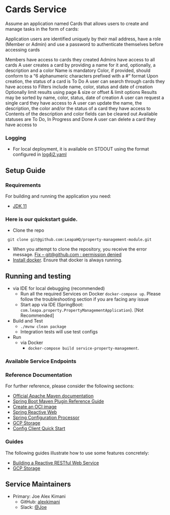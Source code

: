 # Cards Service
Assume an application named Cards that allows users to create and manage tasks in the form of cards:

Application users are identified uniquely by their mail address, have a role (Member or Admin) and use a password to authenticate
themselves before accessing cards

Members have access to cards they created
Admins have access to all cards
A user creates a card by providing a name for it and, optionally, a description and a color
Name is mandatory
Color, if provided, should conform to a “6 alphanumeric characters prefixed with a #“ format
Upon creation, the status of a card is To Do
A user can search through cards they have access to
Filters include name, color, status and date of creation
Optionally limit results using page & size or offset & limit options
Results may be sorted by name, color, status, date of creation
A user can request a single card they have access to
A user can update the name, the description, the color and/or the status of a card they have access to
Contents of the description and color fields can be cleared out
Available statuses are To Do, In Progress and Done
A user can delete a card they have access to
### Logging
- For local deployment, it is available on STDOUT using the format configured in [log4j2.yaml](src/main/resources/log4j2.yaml)

## Setup Guide
### Requirements

For building and running the application you need:

- [JDK 11](https://www.oracle.com/in/java/technologies/javase/jdk11-archive-downloads.html)

### **Here is our quickstart guide.**
* Clone the repo
```shell
 git clone git@github.com:LeapaHQ/property-management-module.git
```
* When you attempt to clone the repository, you receive the error message. [Fix – git@github.com : permission denied](https://dev.classmethod.jp/articles/fix-gitgithub-com-permission-denied-publickey-fatal-could-not-read-from-remote-repository/)
* [Install docker](https://docs.docker.com/get-docker/). Ensure that docker is always running.

## Running and testing
* via IDE for local debugging (recommended)
    * Run all the required Services on Docker `docker-compose up`.
      Please follow the troubleshooting section if you are facing any issue
    * Start app via IDE (SpringBoot: `com.leapa.property.PropertyManagementApplication`). [Not Recommended]
* Build and Test
    * `./mvnw clean package`
    * Integration tests will use test configs
* Run
    * via Docker
        * `docker-compose build service-property-management`.

### Available Service Endpoints


### Reference Documentation

For further reference, please consider the following sections:

* [Official Apache Maven documentation](https://maven.apache.org/guides/index.html)
* [Spring Boot Maven Plugin Reference Guide](https://docs.spring.io/spring-boot/docs/3.1.2/maven-plugin/reference/html/)
* [Create an OCI image](https://docs.spring.io/spring-boot/docs/3.1.2/maven-plugin/reference/html/#build-image)
* [Spring Reactive Web](https://docs.spring.io/spring-boot/docs/3.1.2/reference/htmlsinge/index.html#web.reactive)
* [Spring Configuration Processor](https://docs.spring.io/spring-boot/docs/3.1.2/reference/htmlsinge/index.html#appendix.configuration-metadata.annotation-processor)
* [GCP Storage](https://googlecloudplatform.github.io/spring-cloud-gcp/reference/html/index.html#cloud-storage)
* [Config Client Quick Start](https://docs.spring.io/spring-cloud-config/docs/current/reference/html/#_client_side_usage)

### Guides

The following guides illustrate how to use some features concretely:

* [Building a Reactive RESTful Web Service](https://spring.io/guides/gs/reactive-rest-service/)
* [GCP Storage](https://github.com/GoogleCloudPlatform/spring-cloud-gcp/tree/main/spring-cloud-gcp-samples/spring-cloud-gcp-storage-resource-sample)

## Service Maintainers
* Primary: Joe Alex Kimani
    * GitHub: [alexkimani](https://github.com/AlexKimani)
    * Slack: [@Joe](https://app.slack.com/team/U05K5FA2G75)
